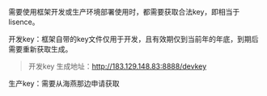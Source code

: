 需要使用框架开发或生产环境部署使用时，都需要获取合法key，即相当于lisence。

开发key：框架自带的key文件仅用于开发，且有效期仅到当前年的年底，到期后需要重新获取生成。

> 开发key 生成地址：http://183.129.148.83:8888/devkey

生产key：需要从海燕那边申请获取

